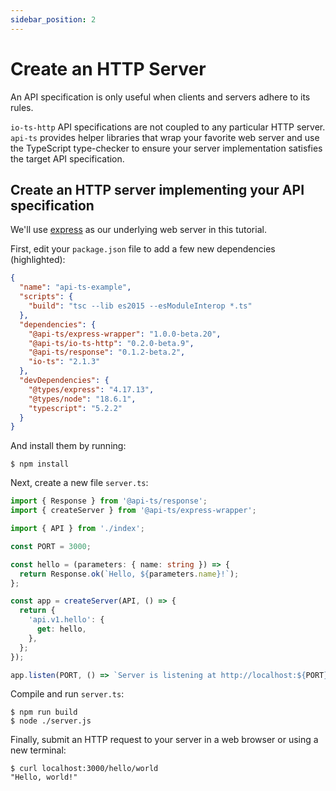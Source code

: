 ```yaml
---
sidebar_position: 2
---
```


# Create an HTTP Server

An API specification is only useful when clients and servers adhere to its rules.

`io-ts-http` API specifications are not coupled to any particular HTTP server. `api-ts`
provides helper libraries that wrap your favorite web server and use the TypeScript
type-checker to ensure your server implementation satisfies the target API
specification.

## Create an HTTP server implementing your API specification

We'll use [express] as our underlying web server in this tutorial.

[express]: https://github.com/expressjs/express

First, edit your `package.json` file to add a few new dependencies (highlighted):

```json package.json focus=7,9,13,14
{
  "name": "api-ts-example",
  "scripts": {
    "build": "tsc --lib es2015 --esModuleInterop *.ts"
  },
  "dependencies": {
    "@api-ts/express-wrapper": "1.0.0-beta.20",
    "@api-ts/io-ts-http": "0.2.0-beta.9",
    "@api-ts/response": "0.1.2-beta.2",
    "io-ts": "2.1.3"
  },
  "devDependencies": {
    "@types/express": "4.17.13",
    "@types/node": "18.6.1",
    "typescript": "5.2.2"
  }
}
```

And install them by running:

```
$ npm install
```

Next, create a new file `server.ts`:

```typescript server.ts
import { Response } from '@api-ts/response';
import { createServer } from '@api-ts/express-wrapper';

import { API } from './index';

const PORT = 3000;

const hello = (parameters: { name: string }) => {
  return Response.ok(`Hello, ${parameters.name}!`);
};

const app = createServer(API, () => {
  return {
    'api.v1.hello': {
      get: hello,
    },
  };
});

app.listen(PORT, () => `Server is listening at http://localhost:${PORT}`);
```

Compile and run `server.ts`:

```
$ npm run build
$ node ./server.js
```

Finally, submit an HTTP request to your server in a web browser or using a new terminal:

```
$ curl localhost:3000/hello/world
"Hello, world!"
```
